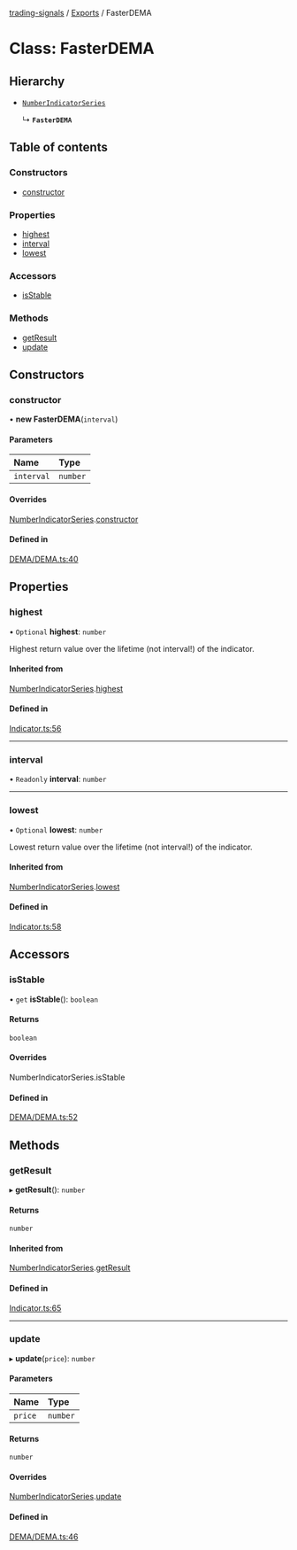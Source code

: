 [trading-signals](../README.md) / [Exports](../modules.md) / FasterDEMA

# Class: FasterDEMA

## Hierarchy

- [`NumberIndicatorSeries`](NumberIndicatorSeries.md)

  ↳ **`FasterDEMA`**

## Table of contents

### Constructors

- [constructor](FasterDEMA.md#constructor)

### Properties

- [highest](FasterDEMA.md#highest)
- [interval](FasterDEMA.md#interval)
- [lowest](FasterDEMA.md#lowest)

### Accessors

- [isStable](FasterDEMA.md#isstable)

### Methods

- [getResult](FasterDEMA.md#getresult)
- [update](FasterDEMA.md#update)

## Constructors

### constructor

• **new FasterDEMA**(`interval`)

#### Parameters

| Name       | Type     |
| :--------- | :------- |
| `interval` | `number` |

#### Overrides

[NumberIndicatorSeries](NumberIndicatorSeries.md).[constructor](NumberIndicatorSeries.md#constructor)

#### Defined in

[DEMA/DEMA.ts:40](https://github.com/bennycode/trading-signals/blob/95cb489/src/DEMA/DEMA.ts#L40)

## Properties

### highest

• `Optional` **highest**: `number`

Highest return value over the lifetime (not interval!) of the indicator.

#### Inherited from

[NumberIndicatorSeries](NumberIndicatorSeries.md).[highest](NumberIndicatorSeries.md#highest)

#### Defined in

[Indicator.ts:56](https://github.com/bennycode/trading-signals/blob/95cb489/src/Indicator.ts#L56)

---

### interval

• `Readonly` **interval**: `number`

---

### lowest

• `Optional` **lowest**: `number`

Lowest return value over the lifetime (not interval!) of the indicator.

#### Inherited from

[NumberIndicatorSeries](NumberIndicatorSeries.md).[lowest](NumberIndicatorSeries.md#lowest)

#### Defined in

[Indicator.ts:58](https://github.com/bennycode/trading-signals/blob/95cb489/src/Indicator.ts#L58)

## Accessors

### isStable

• `get` **isStable**(): `boolean`

#### Returns

`boolean`

#### Overrides

NumberIndicatorSeries.isStable

#### Defined in

[DEMA/DEMA.ts:52](https://github.com/bennycode/trading-signals/blob/95cb489/src/DEMA/DEMA.ts#L52)

## Methods

### getResult

▸ **getResult**(): `number`

#### Returns

`number`

#### Inherited from

[NumberIndicatorSeries](NumberIndicatorSeries.md).[getResult](NumberIndicatorSeries.md#getresult)

#### Defined in

[Indicator.ts:65](https://github.com/bennycode/trading-signals/blob/95cb489/src/Indicator.ts#L65)

---

### update

▸ **update**(`price`): `number`

#### Parameters

| Name    | Type     |
| :------ | :------- |
| `price` | `number` |

#### Returns

`number`

#### Overrides

[NumberIndicatorSeries](NumberIndicatorSeries.md).[update](NumberIndicatorSeries.md#update)

#### Defined in

[DEMA/DEMA.ts:46](https://github.com/bennycode/trading-signals/blob/95cb489/src/DEMA/DEMA.ts#L46)

